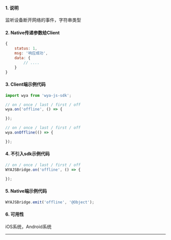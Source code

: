 #### 1. 说明

监听设备断开网络的事件，字符串类型

#### 2. Native传递参数给Client

```javascript
{
	status: 1,
	msg: '响应成功',
	data: {
		// ....
	}
}
```

#### 3. Client端示例代码

```javascript
import wya from 'wya-js-sdk';

// on / once / last / first / off
wya.on('offline', () => {

});

// on / once / last / first / off
wya.onOffline(() => {

});
```

#### 4. 不引入sdk示例代码

```javascript
// on / once / last / first / off
WYAJSBridge.on('offline', () => {

});
```

#### 5. Native端示例代码

```javascript
WYAJSBridge.emit('offline', '@Object');
```

#### 6. 可用性

iOS系统，Android系统

---------

